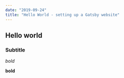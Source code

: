 ```yaml
---
date: "2019-09-24"
title: "Hello World - setting up a Gatsby website"
---
```

## Hello world
### Subtitle

*bold*

**bold**